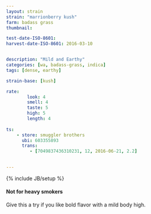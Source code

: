 ```yaml
---
layout: strain
strain: "marrionberry kush"
farm: badass grass
thumbnail: 

test-date-ISO-8601: 
harvest-date-ISO-8601: 2016-03-10 


description: "Mild and Earthy"
categories: [wa, badass-grass, indica]
tags: [dense, earthy]

strain-base: [kush]

rate:
        look: 4
        smell: 4
        taste: 5
        high: 5
        length: 4
        
ts: 
    - store: smuggler brothers
      ubi: 603355893
      trans: 
         - [7049837436310231, 12, 2016-06-21, 2.2]
                

---
```

{% include JB/setup %}

#### Not for heavy smokers

Give this a try if you like bold flavor with a mild body high.